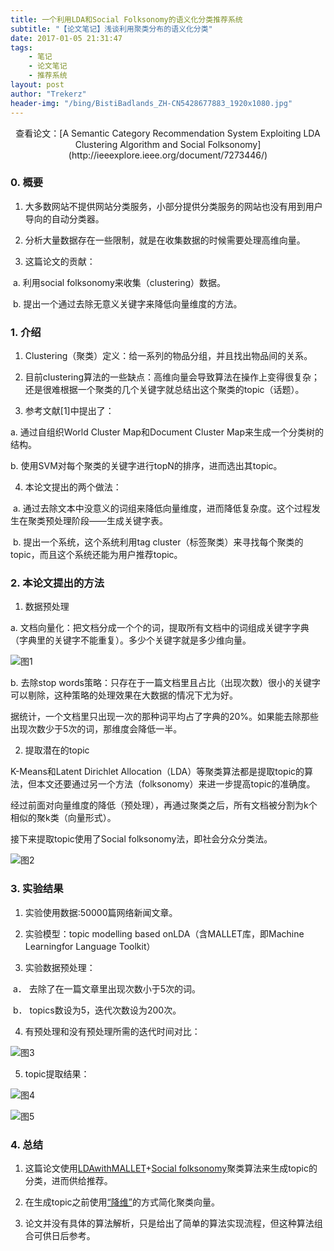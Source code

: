 ```yaml
---
title: 一个利用LDA和Social Folksonomy的语义化分类推荐系统
subtitle: "【论文笔记】浅谈利用聚类分布的语义化分类"
date: 2017-01-05 21:31:47
tags: 
	- 笔记
	- 论文笔记
	- 推荐系统
layout: post
author: "Trekerz"
header-img: "/bing/BistiBadlands_ZH-CN5428677883_1920x1080.jpg"
---
```


<center>查看论文：[A Semantic Category Recommendation System Exploiting LDA Clustering Algorithm and Social Folksonomy](http://ieeexplore.ieee.org/document/7273446/)</center>

### **0.   概要**

1)    大多数网站不提供网站分类服务，小部分提供分类服务的网站也没有用到用户导向的自动分类器。

2)    分析大量数据存在一些限制，就是在收集数据的时候需要处理高维向量。

3)    这篇论文的贡献：

​	a.    利用social folksonomy来收集（clustering）数据。

​	b.    提出一个通过去除无意义关键字来降低向量维度的方法。

### **1.   介绍**

1)    Clustering（聚类）定义：给一系列的物品分组，并且找出物品间的关系。

2)    目前clustering算法的一些缺点：高维向量会导致算法在操作上变得很复杂；还是很难根据一个聚类的几个关键字就总结出这个聚类的topic（话题）。

3)    参考文献[1]中提出了：

a.    通过自组织World Cluster Map和Document Cluster Map来生成一个分类树的结构。

b.    使用SVM对每个聚类的关键字进行topN的排序，进而选出其topic。

4)    本论文提出的两个做法：

​	a.    通过去除文本中没意义的词组来降低向量维度，进而降低复杂度。这个过程发生在聚类预处理阶段——生成关键字表。

​	b.    提出一个系统，这个系统利用tag cluster（标签聚类）来寻找每个聚类的topic，而且这个系统还能为用户推荐topic。

### **2.   本论文提出的方法**

1)    数据预处理

a.    文档向量化：把文档分成一个个的词，提取所有文档中的词组成关键字字典（字典里的关键字不能重复）。多少个关键字就是多少维向量。

![图1](1.png)

b.    去除stop words策略：只存在于一篇文档里且占比（出现次数）很小的关键字可以剔除，这种策略的处理效果在大数据的情况下尤为好。

据统计，一个文档里只出现一次的那种词平均占了字典的20%。如果能去除那些出现次数少于5次的词，那维度会降低一半。

2)    提取潜在的topic

K-Means和Latent Dirichlet Allocation（LDA）等聚类算法都是提取topic的算法，但本文还要通过另一个方法（folksonomy）来进一步提高topic的准确度。

经过前面对向量维度的降低（预处理），再通过聚类之后，所有文档被分割为k个相似的聚k类（向量形式）。

接下来提取topic使用了Social folksonomy法，即社会分众分类法。

![图2](2.png)

### **3.   实验结果**

1)    实验使用数据:50000篇网络新闻文章。

2)    实验模型：topic modelling based onLDA（含MALLET库，即Machine Learningfor Language Toolkit）

3)    实验数据预处理：

​	a． 去除了在一篇文章里出现次数小于5次的词。

​	b． topics数设为5，迭代次数设为200次。

4)    有预处理和没有预处理所需的迭代时间对比：

![图3](3.png)

5)    topic提取结果：

![图4](4.png)

![图5](5.png)

### **4.   总结**

1)    这篇论文使用<u>LDAwithMALLET</u>+<u>Social folksonomy</u>聚类算法来生成topic的分类，进而供给推荐。

2)    在生成topic之前使用<u>“降维”</u>的方式简化聚类向量。

3)    论文并没有具体的算法解析，只是给出了简单的算法实现流程，但这种算法组合可供日后参考。